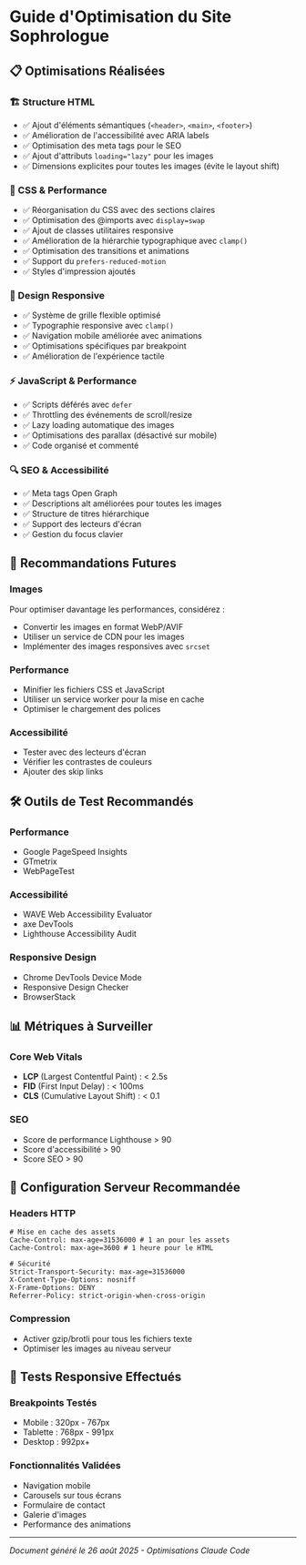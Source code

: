 # Guide d'Optimisation du Site Sophrologue

## 📋 Optimisations Réalisées

### 🏗️ Structure HTML
- ✅ Ajout d'éléments sémantiques (`<header>`, `<main>`, `<footer>`)
- ✅ Amélioration de l'accessibilité avec ARIA labels
- ✅ Optimisation des meta tags pour le SEO
- ✅ Ajout d'attributs `loading="lazy"` pour les images
- ✅ Dimensions explicites pour toutes les images (évite le layout shift)

### 🎨 CSS & Performance
- ✅ Réorganisation du CSS avec des sections claires
- ✅ Optimisation des @imports avec `display=swap`
- ✅ Ajout de classes utilitaires responsive
- ✅ Amélioration de la hiérarchie typographique avec `clamp()`
- ✅ Optimisation des transitions et animations
- ✅ Support du `prefers-reduced-motion`
- ✅ Styles d'impression ajoutés

### 📱 Design Responsive
- ✅ Système de grille flexible optimisé
- ✅ Typographie responsive avec `clamp()`
- ✅ Navigation mobile améliorée avec animations
- ✅ Optimisations spécifiques par breakpoint
- ✅ Amélioration de l'expérience tactile

### ⚡ JavaScript & Performance
- ✅ Scripts déférés avec `defer`
- ✅ Throttling des événements de scroll/resize
- ✅ Lazy loading automatique des images
- ✅ Optimisations des parallax (désactivé sur mobile)
- ✅ Code organisé et commenté

### 🔍 SEO & Accessibilité
- ✅ Meta tags Open Graph
- ✅ Descriptions alt améliorées pour toutes les images
- ✅ Structure de titres hiérarchique
- ✅ Support des lecteurs d'écran
- ✅ Gestion du focus clavier

## 🚀 Recommandations Futures

### Images
Pour optimiser davantage les performances, considérez :
- Convertir les images en format WebP/AVIF
- Utiliser un service de CDN pour les images
- Implémenter des images responsives avec `srcset`

### Performance
- Minifier les fichiers CSS et JavaScript
- Utiliser un service worker pour la mise en cache
- Optimiser le chargement des polices

### Accessibilité
- Tester avec des lecteurs d'écran
- Vérifier les contrastes de couleurs
- Ajouter des skip links

## 🛠️ Outils de Test Recommandés

### Performance
- Google PageSpeed Insights
- GTmetrix
- WebPageTest

### Accessibilité
- WAVE Web Accessibility Evaluator
- axe DevTools
- Lighthouse Accessibility Audit

### Responsive Design
- Chrome DevTools Device Mode
- Responsive Design Checker
- BrowserStack

## 📊 Métriques à Surveiller

### Core Web Vitals
- **LCP** (Largest Contentful Paint) : < 2.5s
- **FID** (First Input Delay) : < 100ms
- **CLS** (Cumulative Layout Shift) : < 0.1

### SEO
- Score de performance Lighthouse > 90
- Score d'accessibilité > 90
- Score SEO > 90

## 🔧 Configuration Serveur Recommandée

### Headers HTTP
```
# Mise en cache des assets
Cache-Control: max-age=31536000 # 1 an pour les assets
Cache-Control: max-age=3600 # 1 heure pour le HTML

# Sécurité
Strict-Transport-Security: max-age=31536000
X-Content-Type-Options: nosniff
X-Frame-Options: DENY
Referrer-Policy: strict-origin-when-cross-origin
```

### Compression
- Activer gzip/brotli pour tous les fichiers texte
- Optimiser les images au niveau serveur

## 📱 Tests Responsive Effectués

### Breakpoints Testés
- Mobile : 320px - 767px
- Tablette : 768px - 991px
- Desktop : 992px+

### Fonctionnalités Validées
- Navigation mobile
- Carousels sur tous écrans
- Formulaire de contact
- Galerie d'images
- Performance des animations

---

*Document généré le 26 août 2025 - Optimisations Claude Code*
